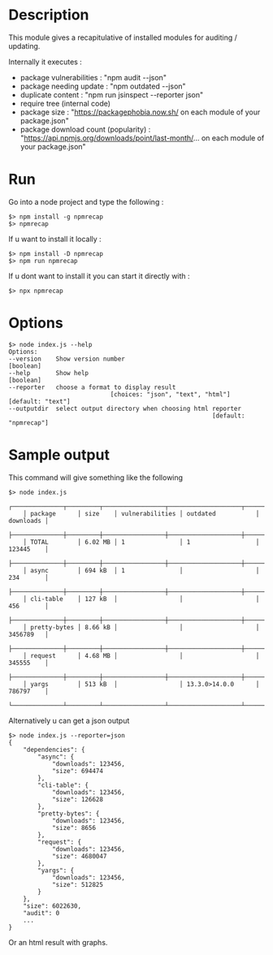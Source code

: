 # Description

This module gives a recapitulative of installed modules for auditing / updating.

Internally it executes :

-   package vulnerabilities : "npm audit --json"
-   package needing update : "npm outdated --json"
-   duplicate content : "npm run jsinspect --reporter json"
-   require tree (internal code)
-   package size : "https://packagephobia.now.sh/ on each module of your package.json"
-   package download count (popularity) : "https://api.npmjs.org/downloads/point/last-month/... on each module of your package.json"

# Run

Go into a node project and type the following :

    $> npm install -g npmrecap
    $> npmrecap

If u want to install it locally :

    $> npm install -D npmrecap
    $> npm run npmrecap

If u dont want to install it you can start it directly with :

    $> npx npmrecap

# Options

    $> node index.js --help
    Options:
    --version    Show version number                                     [boolean]
    --help       Show help                                               [boolean]
    --reporter   choose a format to display result
                                [choices: "json", "text", "html"] [default: "text"]
    --outputdir  select output directory when choosing html reporter
                                                            [default: "npmrecap"]

# Sample output

This command will give something like the following

    $> node index.js
        ┌──────────────┬─────────┬─────────────────┬────────────────────┬───────────┐
        │ package      │ size    │ vulnerabilities │ outdated           │ downloads │
        ├──────────────┼─────────┼─────────────────┼────────────────────┼───────────┤
        │ TOTAL        │ 6.02 MB │ 1               │ 1                  │ 123445    │
        ├──────────────┼─────────┼─────────────────┼────────────────────┼───────────┤
        │ async        │ 694 kB  │ 1               │                    │ 234       │
        ├──────────────┼─────────┼─────────────────┼────────────────────┼───────────┤
        │ cli-table    │ 127 kB  │                 │                    │ 456       │
        ├──────────────┼─────────┼─────────────────┼────────────────────┼───────────┤
        │ pretty-bytes │ 8.66 kB │                 │                    │ 3456789   │
        ├──────────────┼─────────┼─────────────────┼────────────────────┼───────────┤
        │ request      │ 4.68 MB │                 │                    │ 345555    │
        ├──────────────┼─────────┼─────────────────┼────────────────────┼───────────┤
        │ yargs        │ 513 kB  │                 │ 13.3.0>14.0.0      │ 786797    │
        └──────────────┴─────────┴─────────────────┴────────────────────┴───────────┘

Alternatively u can get a json output

    $> node index.js --reporter=json
    {
        "dependencies": {
            "async": {
                "downloads": 123456,
                "size": 694474
            },
            "cli-table": {
                "downloads": 123456,
                "size": 126628
            },
            "pretty-bytes": {
                "downloads": 123456,
                "size": 8656
            },
            "request": {
                "downloads": 123456,
                "size": 4680047
            },
            "yargs": {
                "downloads": 123456,
                "size": 512825
            }
        },
        "size": 6022630,
        "audit": 0
        ...
    }

Or an html result with graphs.
